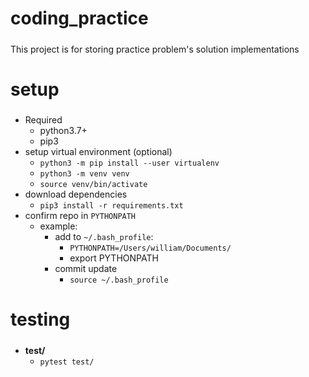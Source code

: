 coding_practice
=====
##### 
This project is for storing practice problem's solution implementations


setup
=====
##### 

* Required
    * python3.7+
    * pip3
* setup virtual environment (optional)
	* `python3 -m pip install --user virtualenv`
	* `python3 -m venv venv`
	* `source venv/bin/activate`
* download dependencies
	* `pip3 install -r requirements.txt`  
* confirm repo in `PYTHONPATH`
	* example:
		* add to `~/.bash_profile`:
			* `PYTHONPATH=/Users/william/Documents/`
			* export PYTHONPATH
		* commit update
			* `source ~/.bash_profile`



testing
=====
##### 
* **test/**
   * `pytest test/`